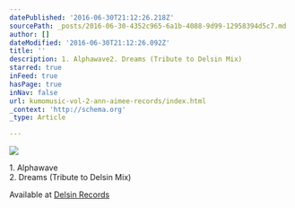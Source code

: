 ```yaml
---
datePublished: '2016-06-30T21:12:26.218Z'
sourcePath: _posts/2016-06-30-4352c965-6a1b-4088-9d99-12958394d5c7.md
author: []
dateModified: '2016-06-30T21:12:26.092Z'
title: ''
description: 1. Alphawave2. Dreams (Tribute to Delsin Mix)
starred: true
inFeed: true
hasPage: true
inNav: false
url: kumomusic-vol-2-ann-aimee-records/index.html
_context: 'http://schema.org'
_type: Article

---
```

![](https://the-grid-user-content.s3-us-west-2.amazonaws.com/7c2034f3-eb23-4adc-b173-e4433de5b7f8.jpg)

1\. Alphawave  
2\. Dreams (Tribute to Delsin Mix)

Available at [Delsin Records][0]

[0]: http://www.delsinrecords.com/release/170/james-kumo/kumomusic-vol-2 "James Kumo - Kumomusic Vol 2"